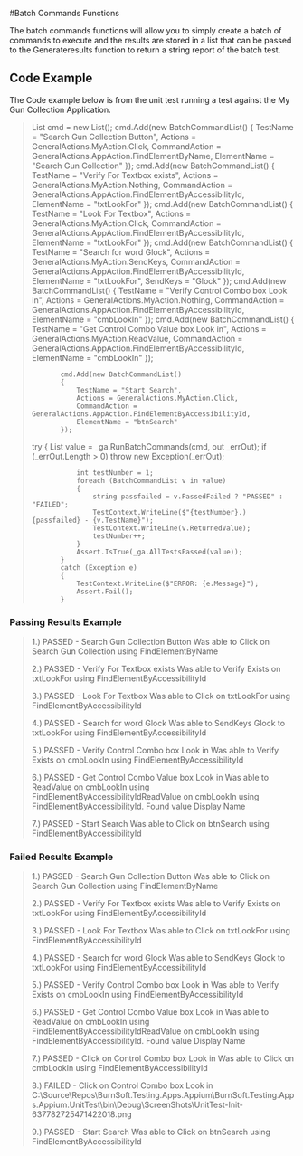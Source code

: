 #Batch Commands Functions

The batch commands functions will allow you to simply create a batch of commands to execute and the results
are stored in a list that can be passed to the Generateresults function to return a string report 
of the batch test.


## Code Example

The Code example below is from the unit test running a test against the My Gun Collection Application.

> List<BatchCommandList> cmd = new List<BatchCommandList>();
>             cmd.Add(new BatchCommandList()
>             {
>                 TestName = "Search Gun Collection Button",
>                 Actions = GeneralActions.MyAction.Click,
>                 CommandAction = GeneralActions.AppAction.FindElementByName,
>                 ElementName = "Search Gun Collection"
>             });
>             cmd.Add(new BatchCommandList()
>             {
>                 TestName = "Verify For Textbox exists",
>                 Actions = GeneralActions.MyAction.Nothing,
>                 CommandAction = GeneralActions.AppAction.FindElementByAccessibilityId,
>                 ElementName = "txtLookFor"
>             });
>             cmd.Add(new BatchCommandList()
>             {
>                 TestName = "Look For Textbox",
>                 Actions = GeneralActions.MyAction.Click,
>                 CommandAction = GeneralActions.AppAction.FindElementByAccessibilityId,
>                 ElementName = "txtLookFor"
>             });
>            cmd.Add(new BatchCommandList()
>            {
>                TestName = "Search for word Glock",
>                Actions = GeneralActions.MyAction.SendKeys,
>                CommandAction = GeneralActions.AppAction.FindElementByAccessibilityId,
>                ElementName = "txtLookFor",
>                SendKeys = "Glock"
>            });
>            cmd.Add(new BatchCommandList()
>            {
>                TestName = "Verify Control Combo box Look in",
>                Actions = GeneralActions.MyAction.Nothing,
>                CommandAction = GeneralActions.AppAction.FindElementByAccessibilityId,
>                ElementName = "cmbLookIn"
>            });
>            cmd.Add(new BatchCommandList()
>            {
>                TestName = "Get Control Combo Value box Look in",
>                Actions = GeneralActions.MyAction.ReadValue,
>                CommandAction = GeneralActions.AppAction.FindElementByAccessibilityId,
>                ElementName = "cmbLookIn"
>            });
>
>            cmd.Add(new BatchCommandList()
>            {
>                TestName = "Start Search",
>                Actions = GeneralActions.MyAction.Click,
>                CommandAction = GeneralActions.AppAction.FindElementByAccessibilityId,
>                ElementName = "btnSearch"
>            });
>
>
>	try
>            {
>                List<BatchCommandList> value = _ga.RunBatchCommands(cmd, out _errOut);
>                if (_errOut.Length > 0) throw new Exception(_errOut);
>
>                int testNumber = 1;
>                foreach (BatchCommandList v in value)
>                {
>                    string passfailed = v.PassedFailed ? "PASSED" : "FAILED";
>                    TestContext.WriteLine($"{testNumber}.) {passfailed} - {v.TestName}");
>                    TestContext.WriteLine(v.ReturnedValue);
>                    testNumber++;
>                }
>                Assert.IsTrue(_ga.AllTestsPassed(value));
>            }
>            catch (Exception e)
>            {
>                TestContext.WriteLine($"ERROR: {e.Message}");
>                Assert.Fail();
>            }


### Passing Results Example

> 1.) PASSED - Search Gun Collection Button
> Was able to Click on Search Gun Collection using FindElementByName
> 
> 2.) PASSED - Verify For Textbox exists
> Was able to Verify Exists on txtLookFor using FindElementByAccessibilityId
> 
> 3.) PASSED - Look For Textbox
> Was able to Click on txtLookFor using FindElementByAccessibilityId
> 
> 4.) PASSED - Search for word Glock
> Was able to SendKeys Glock to txtLookFor using FindElementByAccessibilityId
> 
> 5.) PASSED - Verify Control Combo box Look in
> Was able to Verify Exists on cmbLookIn using FindElementByAccessibilityId
> 
> 6.) PASSED - Get Control Combo Value box Look in
> Was able to ReadValue on cmbLookIn using FindElementByAccessibilityIdReadValue on cmbLookIn using FindElementByAccessibilityId. Found value Display Name
> 
> 7.) PASSED - Start Search
> Was able to Click on btnSearch using FindElementByAccessibilityId

### Failed Results Example


> 1.) PASSED - Search Gun Collection Button
> Was able to Click on Search Gun Collection using FindElementByName
> 
> 2.) PASSED - Verify For Textbox exists
> Was able to Verify Exists on txtLookFor using FindElementByAccessibilityId 
> 
> 3.) PASSED - Look For Textbox
> Was able to Click on txtLookFor using FindElementByAccessibilityId
> 
> 4.) PASSED - Search for word Glock
> Was able to SendKeys Glock to txtLookFor using FindElementByAccessibilityId
> 
> 5.) PASSED - Verify Control Combo box Look in
> Was able to Verify Exists on cmbLookIn using FindElementByAccessibilityId
> 
> 6.) PASSED - Get Control Combo Value box Look in
> Was able to ReadValue on cmbLookIn using FindElementByAccessibilityIdReadValue on cmbLookIn using FindElementByAccessibilityId. Found value Display Name
> 
> 7.) PASSED - Click on Control Combo box Look in
> Was able to Click on cmbLookIn using FindElementByAccessibilityId
> 
> 8.) FAILED - Click on Control Combo box Look in
> C:\Source\Repos\BurnSoft.Testing.Apps.Appium\BurnSoft.Testing.Apps.Appium.UnitTest\bin\Debug\ScreenShots\UnitTest-Init-637782725471422018.png
> 
> 9.) PASSED - Start Search
> Was able to Click on btnSearch using FindElementByAccessibilityId
